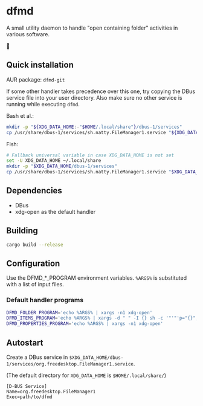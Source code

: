 # dfmd

A small utility daemon to handle "open containing folder" activities in various
software.

🦊

## Quick installation

AUR package: `dfmd-git`

If some other handler takes precedence over this one, try copying the DBus
service file into your user directory. Also make sure no other service is
running while executing `dfmd`.

Bash et al.:

```sh
mkdir -p "${XDG_DATA_HOME:-"$HOME/.local/share"}/dbus-1/services"
cp /usr/share/dbus-1/services/sh.natty.FileManager1.service "${XDG_DATA_HOME:-"$HOME/.local/share"}/dbus-1/services/org.freedesktop.FileManager1.service"
```

Fish:

```sh
# Fallback universal variable in case XDG_DATA_HOME is not set
set -U XDG_DATA_HOME ~/.local/share
mkdir -p "$XDG_DATA_HOME/dbus-1/services"
cp /usr/share/dbus-1/services/sh.natty.FileManager1.service "$XDG_DATA_HOME/dbus-1/services/org.freedesktop.FileManager1.service"
```

## Dependencies

- DBus
- xdg-open as the default handler

## Building

```sh
cargo build --release
```

## Configuration

Use the DFMD_*_PROGRAM environment variables. `%ARGS%` is substituted with a
list of input files.

### Default handler programs

```sh
DFMD_FOLDER_PROGRAM='echo %ARGS% | xargs -n1 xdg-open'
DFMD_ITEMS_PROGRAM='echo %ARGS% | xargs -d " " -I {} sh -c '"'"'p="{}"; echo "${p%/*}"'"'"' | xargs -n1 xdg-open'
DFMD_PROPERTIES_PROGRAM='echo %ARGS% | xargs -n1 xdg-open'
```

## Autostart

Create a DBus service in
`$XDG_DATA_HOME/dbus-1/services/org.freedesktop.FileManager1.service`.

(The default directory for `XDG_DATA_HOME` is `$HOME/.local/share/`)

```
[D-BUS Service]
Name=org.freedesktop.FileManager1
Exec=path/to/dfmd
```
